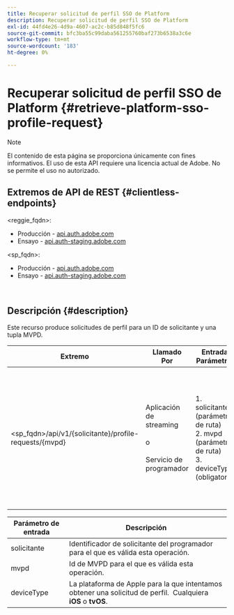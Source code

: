 ```yaml
---
title: Recuperar solicitud de perfil SSO de Platform
description: Recuperar solicitud de perfil SSO de Platform
exl-id: 44fd4e26-4d9a-4607-ac2c-b85d848f5fc6
source-git-commit: bfc3ba55c99daba561255760baf273b6538a3c6e
workflow-type: tm+mt
source-wordcount: '183'
ht-degree: 0%

---
```


# Recuperar solicitud de perfil SSO de Platform {#retrieve-platform-sso-profile-request}

>[!NOTE]
>
>El contenido de esta página se proporciona únicamente con fines informativos. El uso de esta API requiere una licencia actual de Adobe. No se permite el uso no autorizado.

## Extremos de API de REST {#clientless-endpoints}

&lt;reggie_fqdn>:

* Producción - [api.auth.adobe.com](http://api.auth.adobe.com/)
* Ensayo - [api.auth-staging.adobe.com](http://api.auth-staging.adobe.com/)

&lt;sp_fqdn>:

* Producción - [api.auth.adobe.com](http://api.auth.adobe.com/)
* Ensayo - [api.auth-staging.adobe.com](http://api.auth-staging.adobe.com/)

</br>

## Descripción {#description}

Este recurso produce solicitudes de perfil para un ID de solicitante y una tupla MVPD.


| Extremo | Llamado  </br>Por | Entrada   </br>Parámetros | HTTP  </br>Método | Respuesta | HTTP  </br>Respuesta |
| --- | --- | --- | --- | --- | --- |
| &lt;sp_fqdn>/api/v1/{solicitante}/profile-requests/{mvpd} | Aplicación de streaming</br></br>o</br></br>Servicio de programador | 1. solicitante (parámetro de ruta)</br>2. mvpd (parámetro de ruta)</br>3. deviceType (obligatorio) | GET | El Content-Type de respuesta será application/octet-stream, ya que la carga útil real es opaca para la aplicación cliente.</br></br>La aplicación debe reenviar la respuesta a la Plataforma</br></br>Motor de SSO para obtener un SSO de perfil. | 200 - Éxito   </br>400: Solicitud incorrecta |


| Parámetro de entrada | Descripción |
| --------------- | -------------------------------------------------------------------------------------------------------- |
| solicitante | Identificador de solicitante del programador para el que es válida esta operación. |
| mvpd | Id de MVPD para el que es válida esta operación. |
| deviceType | La plataforma de Apple para la que intentamos obtener una solicitud de perfil.  Cualquiera **iOS** o **tvOS**. |
